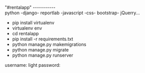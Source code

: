 "#rentalapp"    -----------   
python -django- reportlab -javascript -css- bootstrap- jQuerry...

* pip install virtualenv
* virtualenv env
* cd rentalapp 
* pip install -r requirements.txt
* python manage.py makemigrations
* python manage.py migrate
* python manage.py runserver

username: light
password: 
